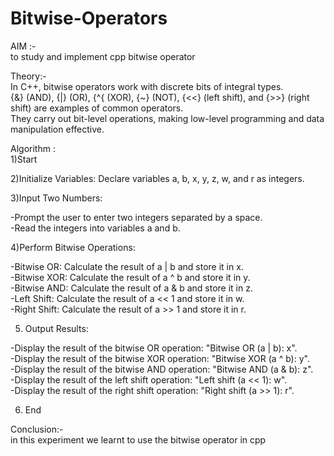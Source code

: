 # Bitwise-Operators
AIM :- <br>
to study and implement cpp bitwise operator <br>

Theory:-<br>
In C++, bitwise operators work with discrete bits of integral types. <br>{&} (AND), {|} (OR), {^{ (XOR), {~} (NOT), {<<} (left shift), and {>>} (right shift) are examples of common operators.<br> They carry out bit-level operations, making low-level programming and data manipulation effective.<br>

Algorithm : <br>
1)Start<br>

2)Initialize Variables: Declare variables a, b, x, y, z, w, and r as integers.<br>

3)Input Two Numbers:<br>

  -Prompt the user to enter two integers separated by a space.<br>
  -Read the integers into variables a and b.<br>
  
4)Perform Bitwise Operations:<br>

 -Bitwise OR: Calculate the result of a | b and store it in x.<br>
 -Bitwise XOR: Calculate the result of a ^ b and store it in y.<br>
 -Bitwise AND: Calculate the result of a & b and store it in z.<br>
 -Left Shift: Calculate the result of a << 1 and store it in w.<br>
 -Right Shift: Calculate the result of a >> 1 and store it in r.<br>
 
5) Output Results:<br>

 -Display the result of the bitwise OR operation: "Bitwise OR (a | b): x".<br>
 -Display the result of the bitwise XOR operation: "Bitwise XOR (a ^ b): y".<br>
 -Display the result of the bitwise AND operation: "Bitwise AND (a & b): z".<br>
 -Display the result of the left shift operation: "Left shift (a << 1): w".<br>
 -Display the result of the right shift operation: "Right shift (a >> 1): r".<br>

6) End<br>

Conclusion:- <br> 
in this experiment we learnt to use the bitwise operator in cpp <br>
